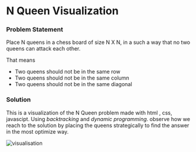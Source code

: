 # N Queen Visualization  

### Problem Statement  

Place N  queens in a chess board of size N X N, in a such a way that no two queens can attack each other.

That means  

- Two queens should not be in the same row  
- Two queens should not be in the same column  
- Two queens should not be in the same diagonal  

### Solution  

This is a visualization of the N Queen problem made with html , css, javascipt. Using *backtracking* and *dynamic programming*. observe how we reach to the solution by placing the queens strategically to find the answer in the most optimize way.

![visualisation](https://github.com/Tushargupta12345/N-Queen-Visualizer/assets/123641269/854f55ed-7ce7-4909-990e-05b6fb4fc6bd)
